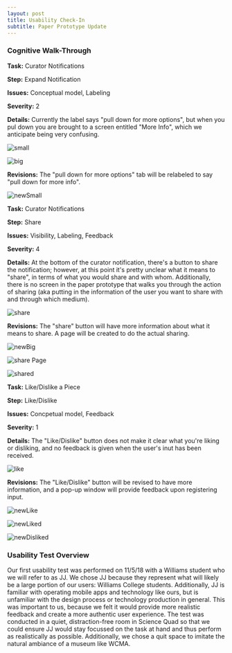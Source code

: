 ```yaml
---
layout: post
title: Usability Check-In
subtitle: Paper Prototype Update
---
```


### Cognitive Walk-Through
__Task:__ Curator Notifications

__Step:__ Expand Notification

__Issues:__ Conceptual model, Labeling

__Severity:__ 2

__Details:__ Currently the label says "pull down for more options", but when you pul down you are brought to a screen entitled "More Info", which we anticipate being very confusing.

![small](/img/paper9.JPG)

![big](/img/paper10.JPG)

__Revisions:__ The "pull down for more options" tab will be relabeled to say "pull down for more info".

![newSmall](/img/usabilitySmallFact.JPG)




__Task:__ Curator Notifications

__Step:__ Share

__Issues:__ Visibility, Labeling, Feedback

__Severity:__ 4

__Details:__ At the bottom of the curator notification, there's a button to share the notification; however, at this point it's pretty unclear what it means to "share", in terms of what you would share and with whom. Additionally, there is no screen in the paper prototype that walks you through the action of sharing (aka putting in the information of the user you want to share with and through which medium).

![share](/img/paper10.JPG)

__Revisions:__ The "share" button will have more information about what it means to share. A page will be created to do the actual sharing.

![newBig](/img/usabilityBigFact.JPG)

![share Page](/img/usabilityShare.JPG)

![shared](/img/usabilityShared.JPG)




__Task:__ Like/Dislike a Piece

__Step:__ Like/Dislike

__Issues:__ Concpetual model, Feedback

__Severity:__ 1

__Details:__ The "Like/Dislike" button does not make it clear what you're liking or disliking, and no feedback is given when the user's inut has been received.

![like](/img/paper12.JPG)

__Revisions:__ The "Like/Dislike" button will be revised to have more information, and a pop-up window will provide feedback upon registering input.

![newLike](/img/usabilityLiking.JPG)

![newLiked](/img/usabilityLiked.JPG)

![newDisliked](/img/usabilityDisliked.JPG)




### Usability Test Overview
Our first usability test was performed on 11/5/18 with a Williams student who we will refer to as JJ. We chose JJ because they represent what will likely be a large portion of our users: Williams College students. Additionally, JJ is familiar with operating mobile apps and technology like ours, but is unfamiliar with the design process or technology production in general. This was important to us, because we felt it would provide more realistic feedback and create a more authentic user experience. The test was conducted in a quiet, distraction-free room in Science Quad so that we could ensure JJ would stay focussed on the task at hand and thus perform as realistically as possible. Additionally, we chose a quit space to imitate the natural ambiance of a museum like WCMA.

